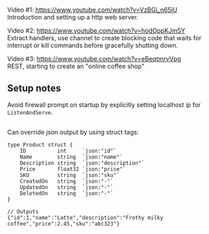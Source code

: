 #
Video #1: https://www.youtube.com/watch?v=VzBGi_n65iU   
Introduction and setting up a http web server.  

Video #2: https://www.youtube.com/watch?v=hodOppKJm5Y  
Extract handlers, use channel to create blocking code that waits for interrupt or kill commands before gracefully shutting down.  

Video #3: https://www.youtube.com/watch?v=eBeqtmrvVpg  
REST, starting to create an "online coffee shop"  

## Setup notes
Avoid firewall prompt on startup by explicitly setting localhost ip for `ListenAndServe`.

## 
Can override json output by using struct tags:  
```
type Product struct {
	ID          int     `json:"id"`
	Name        string  `json:"name"`
	Description string  `json:"description"`
	Price       float32 `json:"price"`
	SKU         string  `json:"sku"`
	CreatedOn   string  `json:"-"`
	UpdatedOn   string  `json:"-"`
	DeletedOn   string  `json:"-"`
}

// Outputs
{"id":1,"name":"Latte","description":"Frothy milky coffee","price":2.45,"sku":"abc323"}
```